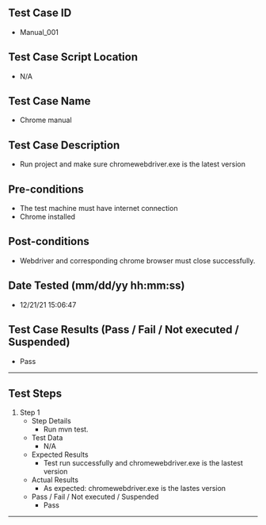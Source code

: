 ## Test Case ID
* Manual_001
## Test Case Script Location
* N/A
## Test Case Name
* Chrome manual
## Test Case Description
* Run project and make sure chromewebdriver.exe is the latest version
## Pre-conditions
* The test machine must have internet connection
* Chrome installed
## Post-conditions
* Webdriver and corresponding chrome browser must close successfully.
## Date Tested (mm/dd/yy hh:mm:ss)
* 12/21/21 15:06:47
## Test Case Results (Pass / Fail / Not executed / Suspended)
* Pass
---
## Test Steps
1. Step 1
	* Step Details
		* Run mvn test.
	* Test Data
		* N/A
	* Expected Results
		* Test run successfully and chromewebdriver.exe is the lastest version
	* Actual Results
		* As expected: chromewebdriver.exe is the lastes version
	* Pass / Fail / Not executed / Suspended
		* Pass
---
